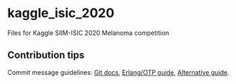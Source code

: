 # kaggle_isic_2020
Files for Kaggle SIIM-ISIC 2020 Melanoma competition

## Contribution tips
Commit message guidelines: <a href="https://git-scm.com/book/en/v2/Distributed-Git-Contributing-to-a-Project">Git docs</a>, <a href="https://github.com/erlang/otp/wiki/Writing-good-commit-messages">Erlang/OTP guide</a>, <a href="https://www.conventionalcommits.org/">Alternative guide</a>.
